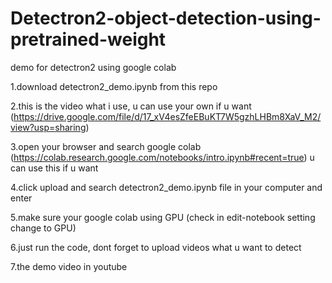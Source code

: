 # Detectron2-object-detection-using-pretrained-weight

demo for detectron2  using google colab

1.download detectron2_demo.ipynb from this repo

2.this is the video what i use, u can use your own if u want (https://drive.google.com/file/d/17_xV4esZfeEBuKT7W5gzhLHBm8XaV_M2/view?usp=sharing)

3.open your browser and search google colab (https://colab.research.google.com/notebooks/intro.ipynb#recent=true) u can use this if u want

4.click upload and search detectron2_demo.ipynb file in your computer and enter

5.make sure your google colab using GPU (check in edit-notebook setting change to GPU)

6.just run the code, dont forget to upload videos what u want to detect

7.the demo video in youtube
